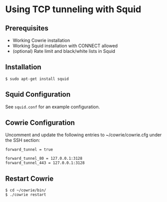 # Using TCP tunneling with Squid


## Prerequisites

* Working Cowrie installation
* Working Squid installation with CONNECT allowed
* (optional) Rate limit and black/white lists in Squid


## Installation

```
$ sudo apt-get install squid
```


## Squid Configuration

See `squid.conf` for an example configuration.


## Cowrie Configuration

Uncomment and update the following entries to ~/cowrie/cowrie.cfg under the SSH section:

```
forward_tunnel = true

forward_tunnel_80 = 127.0.0.1:3128
forward_tunnel_443 = 127.0.0.1:3128
```


## Restart Cowrie

```
$ cd ~/cowrie/bin/
$ ./cowrie restart
```
